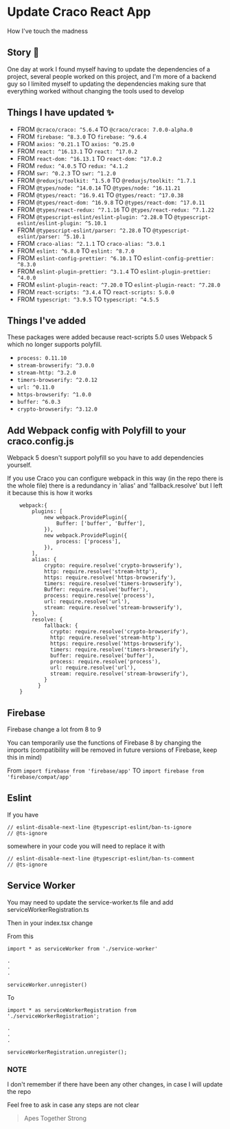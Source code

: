 # Update Craco React App

How I've touch the madness

## Story 📖 

One day at work I found myself having to update the dependencies of a project, several people worked on this project, and I'm more of a backend guy so I limited myself to updating the dependencies making sure that everything worked without changing the tools used to develop

## Things I have updated ✨

- FROM `@craco/craco: ^5.6.4` TO `@craco/craco: 7.0.0-alpha.0`
- FROM `firebase: ^8.3.0` TO `firebase: ^9.6.4`
- FROM `axios: ^0.21.1` TO `axios: ^0.25.0`
- FROM `react: ^16.13.1` TO `react: ^17.0.2`
- FROM `react-dom: ^16.13.1` TO `react-dom: ^17.0.2`
- FROM `redux: ^4.0.5` TO `redux: ^4.1.2`
- FROM `swr: ^0.2.3` TO `swr: ^1.2.0`
- FROM `@reduxjs/toolkit: ^1.5.0` TO `@reduxjs/toolkit: ^1.7.1`
- FROM `@types/node: ^14.0.14` TO `@types/node: ^16.11.21`
- FROM `@types/react: ^16.9.41` TO `@types/react: ^17.0.38`
- FROM `@types/react-dom: ^16.9.8` TO `@types/react-dom: ^17.0.11`
- FROM `@types/react-redux: ^7.1.16` TO `@types/react-redux: ^7.1.22`
- FROM `@typescript-eslint/eslint-plugin: ^2.28.0` TO `@typescript-eslint/eslint-plugin: ^5.10.1`
- FROM `@typescript-eslint/parser: ^2.28.0` TO `@typescript-eslint/parser: ^5.10.1`
- FROM `craco-alias: ^2.1.1` TO `craco-alias: ^3.0.1`
- FROM `eslint: ^6.8.0` TO `eslint: ^8.7.0`
- FROM `eslint-config-prettier: ^6.10.1` TO `eslint-config-prettier: ^8.3.0`
- FROM `eslint-plugin-prettier: ^3.1.4` TO `eslint-plugin-prettier: ^4.0.0`
- FROM `eslint-plugin-react: ^7.20.0` TO `eslint-plugin-react: ^7.28.0`
- FROM `react-scripts: ^3.4.4` TO `react-scripts: 5.0.0`
- FROM `typescript: ^3.9.5` TO `typescript: ^4.5.5`


## Things I've added

These packages were added because react-scripts 5.0 uses Webpack 5 which no longer supports polyfill.

- `process: 0.11.10`
- `stream-browserify: ^3.0.0`
- `stream-http: ^3.2.0`
- `timers-browserify: ^2.0.12`
- `url: ^0.11.0`
- `https-browserify: ^1.0.0`
- `buffer: ^6.0.3`
- `crypto-browserify: ^3.12.0`

## Add Webpack config with Polyfill to your craco.config.js

Webpack 5 doesn't support polyfill so you have to add dependencies yourself.

If you use Craco you can configure webpack in this way (in the repo there is the whole file) there is a redundancy in 'alias' and 'fallback.resolve' but I left it because this is how it works

```
	webpack:{
		plugins: [
			new webpack.ProvidePlugin({
				Buffer: ['buffer', 'Buffer'],
			}),
			new webpack.ProvidePlugin({
				process: ['process'],
			}),
		],
		alias: {
			crypto: require.resolve('crypto-browserify'),
			http: require.resolve('stream-http'),
			https: require.resolve('https-browserify'),
			timers: require.resolve('timers-browserify'),
			Buffer: require.resolve('buffer'),
			process: require.resolve('process'),
			url: require.resolve('url'),
			stream: require.resolve('stream-browserify'),
		},
        resolve: {
			fallback: {
			  crypto: require.resolve('crypto-browserify'),
			  http: require.resolve('stream-http'),
			  https: require.resolve('https-browserify'),
			  timers: require.resolve('timers-browserify'),
			  buffer: require.resolve('buffer'),
			  process: require.resolve('process'),
			  url: require.resolve('url'),
			  stream: require.resolve('stream-browserify'),
			} 
		  }
    }
```

## Firebase

Firebase change a lot from 8 to 9

You can temporarily use the functions of Firebase 8 by changing the imports (compatibility will be removed in future versions of Firebase, keep this in mind)

From `import firebase from 'firebase/app'` TO `import firebase from 'firebase/compat/app'`

## Eslint

If you have 

```
// eslint-disable-next-line @typescript-eslint/ban-ts-ignore
// @ts-ignore
```
 somewhere in your code you will need to replace it with

 ```
 // eslint-disable-next-line @typescript-eslint/ban-ts-comment
// @ts-ignore
 ```

## Service Worker

You may need to update the service-worker.ts file and add serviceWorkerRegistration.ts

Then in your index.tsx change

From this
```
import * as serviceWorker from './service-worker'

.
.
.

serviceWorker.unregister()
```

To

```
import * as serviceWorkerRegistration from './serviceWorkerRegistration';

.
.
.

serviceWorkerRegistration.unregister();
```



### NOTE

I don't remember if there have been any other changes, in case I will update the repo

Feel free to ask in case any steps are not clear

> Apes Together Strong